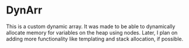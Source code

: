 # DynArr
This is a custom dynamic array. It was made to be able to dynamically allocate memory for variables on the heap using nodes. Later, I plan on adding more functionality like templating and stack allocation, if possible. 
